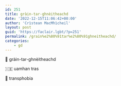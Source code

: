 ```yaml
---
id: 251
title: gràin-tar-ghnèitheachd
date: '2022-12-15T11:06:42+00:00'
author: 'Crìstean MacMhìcheil'
layout: post
guid: 'https://faclair.lgbt/?p=251'
permalink: /grain%e2%80%91tar%e2%80%91ghneitheachd/
categories:
    - gd
---
```


&#x1f3f4;&#xe0067;&#xe0062;&#xe0073;&#xe0063;&#xe0074;&#xe007f; gràin-tar-ghnèitheachd

&#x1f1ee;&#x1f1ea; uamhan tras

&#x1f3f4;&#xe0067;&#xe0062;&#xe0065;&#xe006e;&#xe0067;&#xe007f; transphobia
